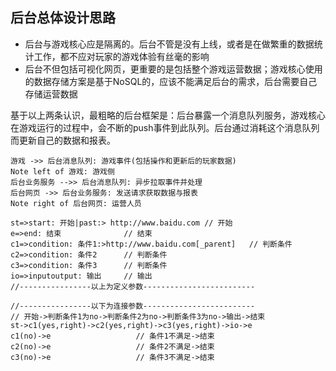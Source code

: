 ## 后台总体设计思路
- 后台与游戏核心应是隔离的。后台不管是没有上线，或者是在做繁重的数据统计工作，都不应对玩家的游戏体验有丝毫的影响
- 后台不但包括可视化网页，更重要的是包括整个游戏运营数据；游戏核心使用的数据存储方案是基于NoSQL的，应该不能满足后台的需求，后台需要自己存储运营数据

基于以上两条认识，最粗略的后台框架是：后台暴露一个消息队列服务，游戏核心在游戏运行的过程中，会不断的push事件到此队列。后台通过消耗这个消息队列而更新自己的数据和报表。


```sequence
游戏 ->> 后台消息队列: 游戏事件(包括操作和更新后的玩家数据)
Note left of 游戏: 游戏侧
后台业务服务 -->> 后台消息队列: 异步拉取事件并处理
后台网页 ->> 后台业务服务: 发送请求获取数据与报表
Note right of 后台网页: 运营人员
```

```flow                     // 流程
st=>start: 开始|past:> http://www.baidu.com // 开始
e=>end: 结束              // 结束
c1=>condition: 条件1:>http://www.baidu.com[_parent]   // 判断条件
c2=>condition: 条件2      // 判断条件
c3=>condition: 条件3      // 判断条件
io=>inputoutput: 输出     // 输出
//----------------以上为定义参数-------------------------

//----------------以下为连接参数-------------------------
// 开始->判断条件1为no->判断条件2为no->判断条件3为no->输出->结束
st->c1(yes,right)->c2(yes,right)->c3(yes,right)->io->e
c1(no)->e                   // 条件1不满足->结束
c2(no)->e                   // 条件2不满足->结束
c3(no)->e                   // 条件3不满足->结束
```
